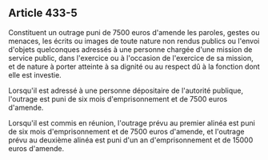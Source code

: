 Article 433-5
----
Constituent un outrage puni de 7500 euros d'amende les paroles, gestes ou
menaces, les écrits ou images de toute nature non rendus publics ou l'envoi
d'objets quelconques adressés à une personne chargée d'une mission de service
public, dans l'exercice ou à l'occasion de l'exercice de sa mission, et de
nature à porter atteinte à sa dignité ou au respect dû à la fonction dont elle
est investie.

Lorsqu'il est adressé à une personne dépositaire de l'autorité publique,
l'outrage est puni de six mois d'emprisonnement et de 7500 euros d'amende.

Lorsqu'il est commis en réunion, l'outrage prévu au premier alinéa est puni de
six mois d'emprisonnement et de 7500 euros d'amende, et l'outrage prévu au
deuxième alinéa est puni d'un an d'emprisonnement et de 15000 euros d'amende.
